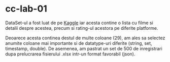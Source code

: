 # cc-lab-01

DataSet-ul a fost luat de pe [Kaggle](https://www.kaggle.com/datasets/syedmubarak/netflix-dataset-latest-2021/) iar acesta contine o lista cu filme si detalii despre acestea, precum si rating-ul acestora pe diferite platforme.

Deoarece acesta continea destul de multe coloane (29), am ales sa selectez anumite coloane mai importante si de datatype-uri diferite (string, set, timestamp, double). De asemenea, am pastrat un set de 500 de inregistrari dupa prelucrarea fisierului .xlsx intr-un format favorabil (json).

[//]: # (Link-ul catre repo-ul de github: https://github.com/vred29/cc-lab-01)
